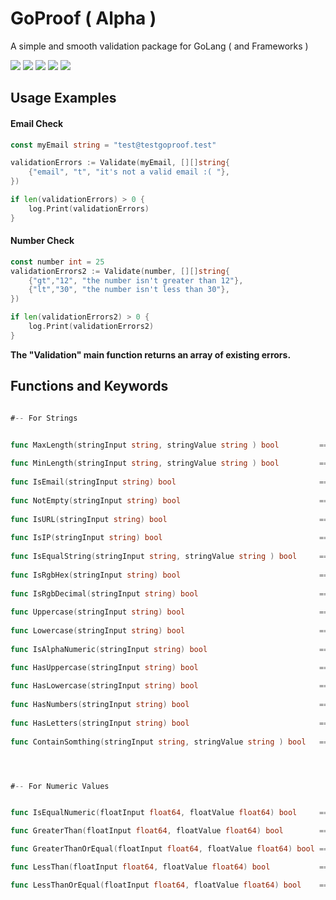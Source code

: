 # GoProof ( Alpha )

A simple and smooth validation package for GoLang ( and Frameworks )

![](https://img.shields.io/github/issues/sajadko/goproof?color=%23ff4800&style=for-the-badge)
![](https://img.shields.io/github/stars/sajadko/goproof?color=%23fe7f2d&style=for-the-badge)
![](https://img.shields.io/github/forks/sajadko/goproof?color=%23023e7d&style=for-the-badge)
![](https://img.shields.io/github/license/sajadko/goproof?color=%238ac926&style=for-the-badge)
<a href="https://pkg.go.dev/github.com/sajadko/goproof?tab=doc">
	<img src="https://img.shields.io/badge/pkg-Reference-00add8?logo=go&style=for-the-badge">
</a>

Usage Examples
---

#### Email Check
```go
const myEmail string = "test@testgoproof.test"

validationErrors := Validate(myEmail, [][]string{
	{"email", "t", "it's not a valid email :( "},
})

if len(validationErrors) > 0 {
	log.Print(validationErrors)
}

```

#### Number Check
```go
const number int = 25
validationErrors2 := Validate(number, [][]string{
	{"gt","12", "the number isn't greater than 12"},
	{"lt","30", "the number isn't less than 30"},
})

if len(validationErrors2) > 0 {
	log.Print(validationErrors2)
}

```

**The "Validation" main function returns an array of existing errors.**












Functions and Keywords
---
```go

#-- For Strings


func MaxLength(stringInput string, stringValue string ) bool         ===> max
			
func MinLength(stringInput string, stringValue string ) bool         ===> min
			
func IsEmail(stringInput string) bool                                ===> email
			
func NotEmpty(stringInput string) bool                               ===> notempty
			
func IsURL(stringInput string) bool                                  ===> url
			
func IsIP(stringInput string) bool                                   ===> ip
			
func IsEqualString(stringInput string, stringValue string ) bool     ===> equal
			
func IsRgbHex(stringInput string) bool                               ===> rgbhex
			
func IsRgbDecimal(stringInput string) bool                           ===> rgb
			
func Uppercase(stringInput string) bool                              ===> upper
			
func Lowercase(stringInput string) bool                              ===> lower
			
func IsAlphaNumeric(stringInput string) bool                         ===> alphanumeric

func HasUppercase(stringInput string) bool                           ===> hasupper
		
func HasLowercase(stringInput string) bool                           ===> haslower
	
func HasNumbers(stringInput string) bool                             ===> hasnumber
	
func HasLetters(stringInput string) bool                             ===> hasletter
	
func ContainSomthing(stringInput string, stringValue string ) bool   ===> containsomthing




#-- For Numeric Values


func IsEqualNumeric(floatInput float64, floatValue float64) bool     ===> equal

func GreaterThan(floatInput float64, floatValue float64) bool        ===> gt

func GreaterThanOrEqual(floatInput float64, floatValue float64) bool ===> gteq

func LessThan(floatInput float64, floatValue float64) bool           ===> lt

func LessThanOrEqual(floatInput float64, floatValue float64) bool    ===> lteq



```